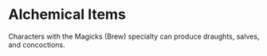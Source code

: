 # Alchemical Items

Characters with the Magicks (Brew) specialty can produce draughts, salves, and concoctions.
